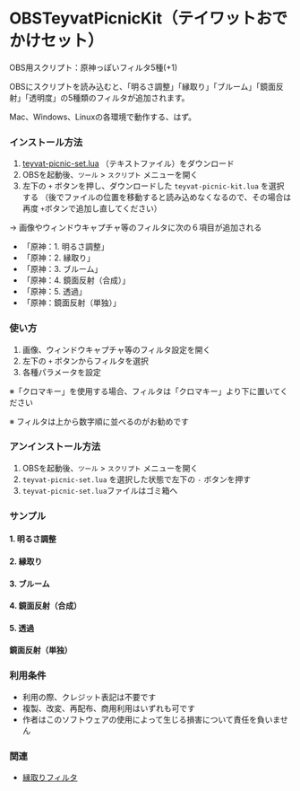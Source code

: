 # OBSTeyvatPicnicKit（テイワットおでかけセット）

OBS用スクリプト：原神っぽいフィルタ5種(+1)

OBSにスクリプトを読み込むと、「明るさ調整」「縁取り」「ブルーム」「鏡面反射」「透明度」の5種類のフィルタが追加されます。

Mac、Windows、Linuxの各環境で動作する、はず。


### インストール方法

1. [teyvat-picnic-set.lua](https://raw.githubusercontent.com/magicien/OBSTeyvatPicnicKit/main/teyvat-picnic-kit.lua) （テキストファイル）をダウンロード
2. OBSを起動後、`ツール` > `スクリプト` メニューを開く
3. 左下の `+` ボタンを押し、ダウンロードした `teyvat-picnic-kit.lua` を選択する
（後でファイルの位置を移動すると読み込めなくなるので、その場合は再度 `+`ボタンで追加し直してください）

→ 画像やウィンドウキャプチャ等のフィルタに次の６項目が追加される
- 「原神：1. 明るさ調整」
- 「原神：2. 縁取り」
- 「原神：3. ブルーム」
- 「原神：4. 鏡面反射（合成）」
- 「原神：5. 透過」
- 「原神：鏡面反射（単独）」


### 使い方

1. 画像、ウィンドウキャプチャ等のフィルタ設定を開く
2. 左下の `+` ボタンからフィルタを選択
3. 各種パラメータを設定

※「クロマキー」を使用する場合、フィルタは「クロマキー」より下に置いてください

※ フィルタは上から数字順に並べるのがお勧めです


### アンインストール方法

1. OBSを起動後、`ツール` > `スクリプト` メニューを開く
2. `teyvat-picnic-set.lua` を選択した状態で左下の `-` ボタンを押す
3. `teyvat-picnic-set.lua`ファイルはゴミ箱へ


### サンプル

#### 1. 明るさ調整



#### 2. 縁取り



#### 3. ブルーム



#### 4. 鏡面反射（合成）



#### 5. 透過



#### 鏡面反射（単独）



### 利用条件

- 利用の際、クレジット表記は不要です
- 複製、改変、再配布、商用利用はいずれも可です
- 作者はこのソフトウェアの使用によって生じる損害について責任を負いません


### 関連

- [縁取りフィルタ](https://github.com/magicien/OBSOutlineFilterJP)
